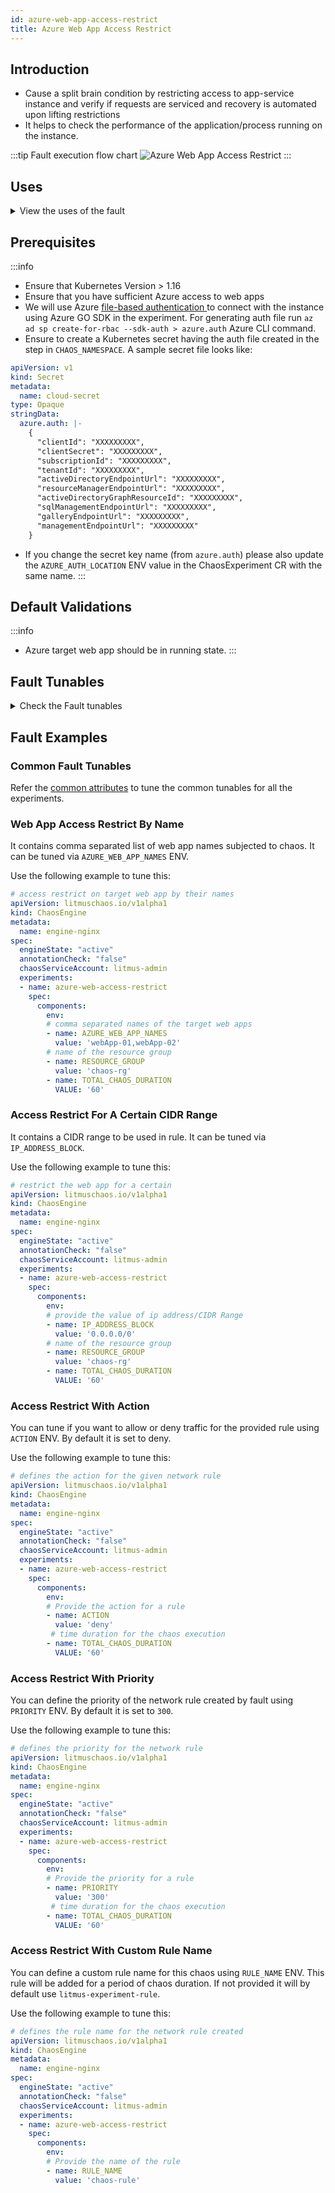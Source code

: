 ```yaml
---
id: azure-web-app-access-restrict
title: Azure Web App Access Restrict
---
```


## Introduction
- Cause a split brain condition by restricting access to app-service instance and verify if requests are serviced and recovery is automated upon lifting restrictions
- It helps to check the performance of the application/process running on the instance.

:::tip Fault execution flow chart
![Azure Web App Access Restrict](./static/images/azure-web-app-access-restrict.png)
:::

## Uses
<details>
<summary>View the uses of the fault</summary>
<div>
Coming soon.
</div>
</details>

## Prerequisites
:::info
- Ensure that Kubernetes Version > 1.16
- Ensure that you have sufficient Azure access to web apps 
- We will use Azure [ file-based authentication ](https://docs.microsoft.com/en-us/azure/developer/go/azure-sdk-authorization#use-file-based-authentication) to connect with the instance using Azure GO SDK in the experiment. For generating auth file run `az ad sp create-for-rbac --sdk-auth > azure.auth` Azure CLI command.
- Ensure to create a Kubernetes secret having the auth file created in the step in `CHAOS_NAMESPACE`. A sample secret file looks like:
```yaml
apiVersion: v1
kind: Secret
metadata:
  name: cloud-secret
type: Opaque
stringData:
  azure.auth: |-
    {
      "clientId": "XXXXXXXXX",
      "clientSecret": "XXXXXXXXX",
      "subscriptionId": "XXXXXXXXX",
      "tenantId": "XXXXXXXXX",
      "activeDirectoryEndpointUrl": "XXXXXXXXX",
      "resourceManagerEndpointUrl": "XXXXXXXXX",
      "activeDirectoryGraphResourceId": "XXXXXXXXX",
      "sqlManagementEndpointUrl": "XXXXXXXXX",
      "galleryEndpointUrl": "XXXXXXXXX",
      "managementEndpointUrl": "XXXXXXXXX"
    }
```
- If you change the secret key name (from `azure.auth`) please also update the `AZURE_AUTH_LOCATION` ENV value in the ChaosExperiment CR with the same name.
:::

## Default Validations
:::info
- Azure target web app should be in running state.
:::

## Fault Tunables
<details>
    <summary>Check the Fault tunables</summary>
    <h2>Mandatory Fields</h2>
    <table>
        <tr>
            <th> Variables </th>
            <th> Description </th>
            <th> Notes </th>
        </tr>
        <tr> 
            <td> AZURE_WEB_APP_NAMES </td>
            <td> Name of Azure web app services to target.</td>
            <td> Provide comma-separated names of the web apps </td>
        </tr>
        <tr>
            <td> RESOURCE_GROUP </td>
            <td> The resource group of the target web app</td>
            <td> </td>
        </tr> 
    </table>
    <h2>Optional Fields</h2>
    <table>
        <tr>
            <th> Variables </th>
            <th> Description </th>
            <th> Notes </th>
        </tr>
        <tr>
            <td> RULE_NAME </td>
            <td> Provide the rule name that should be added as part of chaos injection</td>
            <td> If not provided it will use a default name <code>litmus-experiment-rule</code></td>
        </tr>
        <tr>
            <td> IP_ADDRESS_BLOCK </td>
            <td> Provide the IP address/CIDR Range for the rule</td>
            <td>  Default is <code>0.0.0.0/0</code></td>
        </tr>
        <tr>
            <td> ACTION </td>
            <td> Provide the action you want to perfrom with the rule</td>
            <td> Accepts "allow"/"deny". Default is "deny"</td>
        </tr>
        <tr>
            <td> PRIORITY </td>
            <td> Provide the priority of the rule. Lower the number higher the priority and vice versa</td>
            <td>  Default is "300". For more info <a href="https://learn.microsoft.com/en-us/azure/virtual-network/network-security-groups-overview">refer</a></td>
        </tr>
        <tr> 
            <td> TOTAL_CHAOS_DURATION </td>
            <td> The total time duration for chaos insertion (sec) </td>
            <td> Defaults to 30s </td>
        </tr>
        <tr> 
            <td> CHAOS_INTERVAL </td>
            <td> The interval (in sec) between successive instance poweroff.</td>
            <td> Defaults to 30s </td>
        </tr>
        <tr>
            <td> SEQUENCE </td>
            <td> It defines sequence of chaos execution for multiple instance</td>
            <td> Default value: parallel. Supported: serial, parallel </td>
        </tr>
        <tr>
            <td> RAMP_TIME </td>
            <td> Period to wait before and after injection of chaos in sec </td>
            <td> Eg: 30 </td>
        </tr>
    </table>
</details>

## Fault Examples

### Common Fault Tunables

Refer the [common attributes](../common-tunables-for-all-experiments) to tune the common tunables for all the experiments.

### Web App Access Restrict By Name

It contains comma separated list of web app names subjected to chaos. It can be tuned via `AZURE_WEB_APP_NAMES` ENV.

Use the following example to tune this:

[embedmd]:# (./static/manifests/azure-web-access-restrict/azure-web-app-name.yaml yaml)
```yaml
# access restrict on target web app by their names
apiVersion: litmuschaos.io/v1alpha1
kind: ChaosEngine
metadata:
  name: engine-nginx
spec:
  engineState: "active"
  annotationCheck: "false"
  chaosServiceAccount: litmus-admin
  experiments:
  - name: azure-web-access-restrict
    spec:
      components:
        env:
        # comma separated names of the target web apps
        - name: AZURE_WEB_APP_NAMES
          value: 'webApp-01,webApp-02'
        # name of the resource group
        - name: RESOURCE_GROUP
          value: 'chaos-rg'
        - name: TOTAL_CHAOS_DURATION
          VALUE: '60'
```


### Access Restrict For A Certain CIDR Range

It contains a CIDR range to be used in rule. It can be tuned via `IP_ADDRESS_BLOCK`.

Use the following example to tune this:

[embedmd]:# (./static/manifests/azure-web-access-restrict/ip-address-block.yaml yaml)
```yaml
# restrict the web app for a certain 
apiVersion: litmuschaos.io/v1alpha1
kind: ChaosEngine
metadata:
  name: engine-nginx
spec:
  engineState: "active"
  annotationCheck: "false"
  chaosServiceAccount: litmus-admin
  experiments:
  - name: azure-web-access-restrict
    spec:
      components:
        env:
        # provide the value of ip address/CIDR Range
        - name: IP_ADDRESS_BLOCK
          value: '0.0.0.0/0'
        # name of the resource group
        - name: RESOURCE_GROUP
          value: 'chaos-rg'
        - name: TOTAL_CHAOS_DURATION
          VALUE: '60'
```

### Access Restrict With Action

You can tune if you want to allow or deny traffic for the provided rule using `ACTION` ENV. By default it is set to deny.

Use the following example to tune this:

[embedmd]:# (./static/manifests/azure-web-access-restrict/action.yaml yaml)
```yaml
# defines the action for the given network rule
apiVersion: litmuschaos.io/v1alpha1
kind: ChaosEngine
metadata:
  name: engine-nginx
spec:
  engineState: "active"
  annotationCheck: "false"
  chaosServiceAccount: litmus-admin
  experiments:
  - name: azure-web-access-restrict
    spec:
      components:
        env:
        # Provide the action for a rule
        - name: ACTION
          value: 'deny'
         # time duration for the chaos execution
        - name: TOTAL_CHAOS_DURATION
          VALUE: '60'
```

### Access Restrict With Priority

You can define the priority of the network rule created by fault using `PRIORITY` ENV. By default it is set to `300`.

Use the following example to tune this:

[embedmd]:# (./static/manifests/azure-web-access-restrict/priority.yaml yaml)
```yaml
# defines the priority for the network rule
apiVersion: litmuschaos.io/v1alpha1
kind: ChaosEngine
metadata:
  name: engine-nginx
spec:
  engineState: "active"
  annotationCheck: "false"
  chaosServiceAccount: litmus-admin
  experiments:
  - name: azure-web-access-restrict
    spec:
      components:
        env:
        # Provide the priority for a rule
        - name: PRIORITY
          value: '300'
         # time duration for the chaos execution
        - name: TOTAL_CHAOS_DURATION
          VALUE: '60'
```

### Access Restrict With Custom Rule Name

You can define a custom rule name for this chaos using `RULE_NAME` ENV. This rule will be added for a period of chaos duration. If not provided it will by default use `litmus-experiment-rule`.

Use the following example to tune this:

[embedmd]:# (./static/manifests/azure-web-access-restrict/rule-name.yaml yaml)
```yaml
# defines the rule name for the network rule created
apiVersion: litmuschaos.io/v1alpha1
kind: ChaosEngine
metadata:
  name: engine-nginx
spec:
  engineState: "active"
  annotationCheck: "false"
  chaosServiceAccount: litmus-admin
  experiments:
  - name: azure-web-access-restrict
    spec:
      components:
        env:
        # Provide the name of the rule
        - name: RULE_NAME
          value: 'chaos-rule'
```
